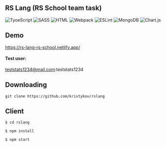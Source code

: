 ## RS Lang (RS School team task)

![TyoeScript](https://img.shields.io/badge/-TypeScript-0D1117?style=for-the-badge&logo=TypeScript)
![SASS](https://img.shields.io/badge/-SASS-0D1117?style=for-the-badge&logo=sass)
![HTML](https://img.shields.io/badge/-HTML-0D1117?style=for-the-badge&logo=html5)
![Webpack](https://img.shields.io/badge/-Webpack-0D1117?style=for-the-badge&logo=Webpack)
![ESLint](https://img.shields.io/badge/-ESLint-0D1117?style=for-the-badge&logo=ESLint)
![MongoDB](https://img.shields.io/badge/-MongoDB-0D1117?style=for-the-badge&logo=MongoDB)
![Chart.js](https://img.shields.io/badge/chart.js-0D1117.svg?style=for-the-badge&logo=chart.js&logoColor=white)

## Demo
https://rs-lang-rs-school.netlify.app/

#### Test user:
teststats1234@mail.com:teststats1234

## Downloading
`git clone https://github.com/kristykov/rslang`

## Client 

```
$ cd rslang

$ npm install

$ npm start
```
